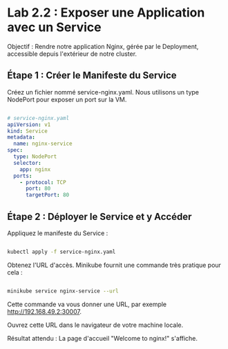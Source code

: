 # Lab 2.2 : Exposer une Application avec un Service
Objectif : Rendre notre application Nginx, gérée par le Deployment, accessible depuis l'extérieur de notre cluster.

## Étape 1 : Créer le Manifeste du Service
Créez un fichier nommé service-nginx.yaml. Nous utilisons un type NodePort pour exposer un port sur la VM.

```YAML

# service-nginx.yaml
apiVersion: v1
kind: Service
metadata:
  name: nginx-service
spec:
  type: NodePort
  selector:
    app: nginx
  ports:
    - protocol: TCP
      port: 80
      targetPort: 80
```
## Étape 2 : Déployer le Service et y Accéder
Appliquez le manifeste du Service :

```Bash

kubectl apply -f service-nginx.yaml
```
Obtenez l'URL d'accès. Minikube fournit une commande très pratique pour cela :

```Bash

minikube service nginx-service --url
```
Cette commande va vous donner une URL, par exemple http://192.168.49.2:30007.

Ouvrez cette URL dans le navigateur de votre machine locale.

Résultat attendu : La page d'accueil "Welcome to nginx!" s'affiche.
